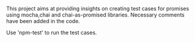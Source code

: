 This project aims at providing insights on creating test cases for promises using mocha,chai and chai-as-promised libraries. Necessary comments have been added in the code.

Use 'npm-test' to run the test cases.
